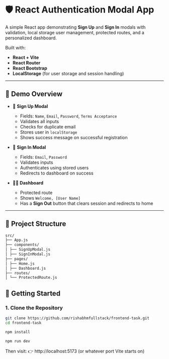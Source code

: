 # 🛡️ React Authentication Modal App

A simple React app demonstrating **Sign Up** and **Sign In** modals with validation, local storage user management, protected routes, and a personalized dashboard.

Built with:

- **React + Vite**
- **React Router**
- **React Bootstrap**
- **LocalStorage** (for user storage and session handling)

---

## 📸 Demo Overview

- 👤 **Sign Up Modal**

  - Fields: `Name`, `Email`, `Password`, `Terms Acceptance`
  - Validates all inputs
  - Checks for duplicate email
  - Stores user in `localStorage`
  - Shows success message on successful registration

- 🔐 **Sign In Modal**

  - Fields: `Email`, `Password`
  - Validates inputs
  - Authenticates using stored users
  - Redirects to dashboard on success

- 🧑‍💼 **Dashboard**
  - Protected route
  - Shows `Welcome, [User Name]`
  - Has a **Sign Out** button that clears session and redirects to home

---

## 📁 Project Structure

```txt
src/
├── App.js
├── components/
│ ├── SignUpModal.js
│ ├── SignInModal.js
├── pages/
│ ├── Home.js
│ ├── Dashboard.js
├── routes/
│ └── ProtectedRoute.js

```

## 🚀 Getting Started

### 1. Clone the Repository

```bash
git clone https://github.com/rishabhmfullstack/frontend-task.git
cd frontend-task

npm install

npm run dev

```

Then visit:
👉 http://localhost:5173 (or whatever port Vite starts on)
